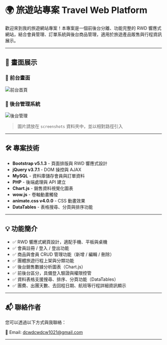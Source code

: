 # 🌍 旅遊站專案 Travel Web Platform

歡迎來到我的旅遊網站專案！本專案是一個前後台分離、功能完整的 RWD 響應式網站，結合會員管理、訂單系統與後台商品管理，適用於旅遊產品販售與行程資訊展示。

---

## 📸 畫面展示

### 🔷 前台畫面

![前台首頁](./screenshots/frontend.jpg)

### 🔶 後台管理系統

![後台管理](./screenshots/backend.jpg)

> 圖片請放在 `screenshots` 資料夾中，並以相對路徑引入

---

## 🛠️ 專案技術

- **Bootstrap v5.1.3** - 頁面排版與 RWD 響應式設計
- **jQuery v3.7.1** - DOM 操控與 AJAX
- **MySQL** - 資料庫儲存會員與訂單資料
- **PHP** - 後端處理與 API 建立
- **Chart.js** - 銷售資料視覺化圖表
- **wow.js** - 卷軸動畫觸發
- **animate.css v4.0.0** - CSS 動畫效果
- **DataTables** - 表格搜尋、分頁與排序功能

---

## 💡 功能簡介

- ✅ RWD 響應式網頁設計，適配手機、平板與桌機
- ✅ 會員註冊 / 登入 / 登出功能
- ✅ 商品與會員 CRUD 管理功能（新增 / 編輯 / 刪除）
- ✅ 團體旅遊行程上架與分類功能
- ✅ 後台銷售數據分析圖表（Chart.js）
- ✅ 前後台區分，具備登入驗證與權限控管
- ✅ 資料表格支援搜尋、排序、分頁功能（DataTables）
- ✅ 團費、出團天數、去回程日期、航班等行程詳細資訊顯示

---

## 📬 聯絡作者

您可以透過以下方式與我聯絡：

📧 Email: [dcwdcwdcw1021@gmail.com](mailto:dcwdcwdcw1021@gmail.com)

---

